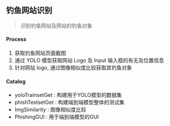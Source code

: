 ## 钓鱼网站识别

> 识别钓鱼网站及网站的钓鱼对象

#### **Process**
1. 获取钓鱼网站页面截图
2. 通过 YOLO 模型获取网站 Logo 及 Input 输入框的有无及位置信息
3. 针对网站 logo, 通过图像相似度比较获取其钓鱼对象

#### Catalog
- yoloTrainsetGet : 构建用于YOLO模型的数据集
- phishTestsetGet : 构建端到端模型整体的测试集
- ImgSimilarity : 图像相似度比较
- PhishingGUI : 用于端到端模型的GUI
